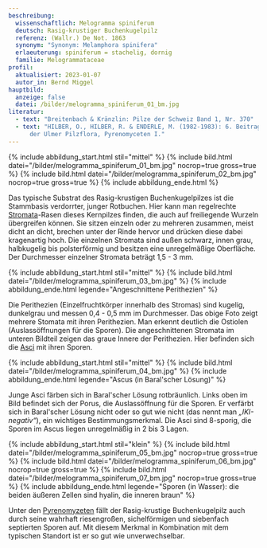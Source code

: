```yaml
---
beschreibung:
  wissenschaftlich: Melogramma spiniferum
  deutsch: Rasig-krustiger Buchenkugelpilz
  referenz: (Wallr.) De Not. 1863
  synonym: "Synonym: Melamphora spinifera"
  erlaeuterung: spiniferum = stachelig, dornig
  familie: Melogrammataceae
profil:
  aktualisiert: 2023-01-07
  autor_in: Bernd Miggel
hauptbild:
  anzeige: false
  datei: /bilder/melogramma_spiniferum_01_bm.jpg
literatur:
  - text: "Breitenbach & Kränzlin: Pilze der Schweiz Band 1, Nr. 370"
  - text: "HILBER, O., HILBER, R. & ENDERLE, M. (1982-1983): 6. Beitrag zur Kenntnis
      der Ulmer Pilzflora, Pyrenomyceten I."
---
```

{% include abbildung_start.html stil="mittel" %}
{% include bild.html datei="/bilder/melogramma_spiniferum_01_bm.jpg" nocrop=true gross=true %}
{% include bild.html datei="/bilder/melogramma_spiniferum_02_bm.jpg" nocrop=true gross=true %}
{% include abbildung_ende.html %}

Das typische Substrat des Rasig-krustigen Buchenkugelpilzes ist die Stammbasis verdorrter, junger Rotbuchen. Hier kann man regelrechte [Stromata](Stroma "Glossar")-Rasen dieses Kernpilzes finden, die auch auf freiliegende Wurzeln übergreifen können. Sie sitzen einzeln oder zu mehreren zusammen, meist dicht an dicht, brechen unter der Rinde hervor und drücken diese dabei kragenartig hoch. Die einzelnen Stromata sind außen schwarz, innen grau, halbkugelig bis polsterförmig und besitzen eine unregelmäßige Oberfläche. Der Durchmesser einzelner Stromata beträgt 1,5 - 3 mm.

{% include abbildung_start.html stil="mittel" %}
{% include bild.html datei="/bilder/melogramma_spiniferum_03_bm.jpg" %}
{% include abbildung_ende.html legende="Angeschnittene Perithezien" %}

Die Perithezien (Einzelfruchtkörper innerhalb des Stromas) sind kugelig, dunkelgrau und messen 0,4 - 0,5 mm im Durchmesser. Das obige Foto zeigt mehrere Stomata mit ihren Perithezien. Man erkennt deutlich die Ostiolen (Auslassöffnungen für die Sporen). Die angeschnittenen Stromata im unteren Bildteil  zeigen das graue Innere der Perithezien. Hier befinden sich die [Asci](Asci "Glossar") mit ihren Sporen.

{% include abbildung_start.html stil="mittel" %}
{% include bild.html datei="/bilder/melogramma_spiniferum_04_bm.jpg" %}
{% include abbildung_ende.html legende="Ascus (in Baral'scher Lösung)" %}

Junge Asci färben sich in Baral'scher Lösung rotbräunlich. Links oben im Bild befindet sich der Porus, die Auslassöffnung für die Sporen. Er verfärbt sich in Baral'scher Lösung nicht oder so gut wie nicht (das nennt man *„IKI-negativ“*), ein wichtiges Bestimmungsmerkmal. Die Asci sind 8-sporig, die Sporen im Ascus liegen unregelmäßig in 2 bis 3 Lagen.

{% include abbildung_start.html stil="klein" %}
{% include bild.html datei="/bilder/melogramma_spiniferum_05_bm.jpg" nocrop=true gross=true %}
{% include bild.html datei="/bilder/melogramma_spiniferum_06_bm.jpg" nocrop=true gross=true %}
{% include bild.html datei="/bilder/melogramma_spiniferum_07_bm.jpg" nocrop=true gross=true %}
{% include abbildung_ende.html legende="Sporen (in Wasser): die beiden äußeren Zellen sind hyalin, die inneren braun" %}

Unter den [Pyrenomyzeten](Pyrenomyzeten "Glossar") fällt der Rasig-krustige Buchenkugelpilz auch durch seine wahrhaft riesengroßen, sichelförmigen und siebenfach septierten Sporen auf. Mit diesem Merkmal in Kombination mit dem typischen Standort ist er so gut wie unverwechselbar.